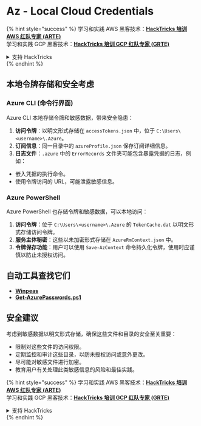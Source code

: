 # Az - Local Cloud Credentials

{% hint style="success" %}
学习和实践 AWS 黑客技术：<img src="../../../.gitbook/assets/image (1) (1) (1) (1).png" alt="" data-size="line">[**HackTricks 培训 AWS 红队专家 (ARTE)**](https://training.hacktricks.xyz/courses/arte)<img src="../../../.gitbook/assets/image (1) (1) (1) (1).png" alt="" data-size="line">\
学习和实践 GCP 黑客技术：<img src="../../../.gitbook/assets/image (2) (1).png" alt="" data-size="line">[**HackTricks 培训 GCP 红队专家 (GRTE)**<img src="../../../.gitbook/assets/image (2) (1).png" alt="" data-size="line">](https://training.hacktricks.xyz/courses/grte)

<details>

<summary>支持 HackTricks</summary>

* 查看 [**订阅计划**](https://github.com/sponsors/carlospolop)!
* **加入** 💬 [**Discord 群组**](https://discord.gg/hRep4RUj7f) 或 [**Telegram 群组**](https://t.me/peass) 或 **关注** 我们的 **Twitter** 🐦 [**@hacktricks\_live**](https://twitter.com/hacktricks_live)**.**
* **通过向** [**HackTricks**](https://github.com/carlospolop/hacktricks) 和 [**HackTricks Cloud**](https://github.com/carlospolop/hacktricks-cloud) GitHub 仓库提交 PR 来分享黑客技巧。

</details>
{% endhint %}

## 本地令牌存储和安全考虑

### Azure CLI (命令行界面)

Azure CLI 本地存储令牌和敏感数据，带来安全隐患：

1. **访问令牌**：以明文形式存储在 `accessTokens.json` 中，位于 `C:\Users\<username>\.Azure`。
2. **订阅信息**：同一目录中的 `azureProfile.json` 保存订阅详细信息。
3. **日志文件**：`.azure` 中的 `ErrorRecords` 文件夹可能包含暴露凭据的日志，例如：
* 嵌入凭据的执行命令。
* 使用令牌访问的 URL，可能泄露敏感信息。

### Azure PowerShell

Azure PowerShell 也存储令牌和敏感数据，可以本地访问：

1. **访问令牌**：位于 `C:\Users\<username>\.Azure` 的 `TokenCache.dat` 以明文形式存储访问令牌。
2. **服务主体秘密**：这些以未加密形式存储在 `AzureRmContext.json` 中。
3. **令牌保存功能**：用户可以使用 `Save-AzContext` 命令持久化令牌，使用时应谨慎以防止未授权访问。

## 自动工具查找它们

* [**Winpeas**](https://github.com/carlospolop/PEASS-ng/tree/master/winPEAS/winPEASexe)
* [**Get-AzurePasswords.ps1**](https://github.com/NetSPI/MicroBurst/blob/master/AzureRM/Get-AzurePasswords.ps1)

## 安全建议

考虑到敏感数据以明文形式存储，确保这些文件和目录的安全至关重要：

* 限制对这些文件的访问权限。
* 定期监控和审计这些目录，以防未授权访问或意外更改。
* 尽可能对敏感文件进行加密。
* 教育用户有关处理此类敏感信息的风险和最佳实践。

{% hint style="success" %}
学习和实践 AWS 黑客技术：<img src="../../../.gitbook/assets/image (1) (1) (1) (1).png" alt="" data-size="line">[**HackTricks 培训 AWS 红队专家 (ARTE)**](https://training.hacktricks.xyz/courses/arte)<img src="../../../.gitbook/assets/image (1) (1) (1) (1).png" alt="" data-size="line">\
学习和实践 GCP 黑客技术：<img src="../../../.gitbook/assets/image (2) (1).png" alt="" data-size="line">[**HackTricks 培训 GCP 红队专家 (GRTE)**<img src="../../../.gitbook/assets/image (2) (1).png" alt="" data-size="line">](https://training.hacktricks.xyz/courses/grte)

<details>

<summary>支持 HackTricks</summary>

* 查看 [**订阅计划**](https://github.com/sponsors/carlospolop)!
* **加入** 💬 [**Discord 群组**](https://discord.gg/hRep4RUj7f) 或 [**Telegram 群组**](https://t.me/peass) 或 **关注** 我们的 **Twitter** 🐦 [**@hacktricks\_live**](https://twitter.com/hacktricks_live)**.**
* **通过向** [**HackTricks**](https://github.com/carlospolop/hacktricks) 和 [**HackTricks Cloud**](https://github.com/carlospolop/hacktricks-cloud) GitHub 仓库提交 PR 来分享黑客技巧。

</details>
{% endhint %}
